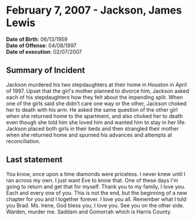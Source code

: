 # February 7, 2007 - Jackson, James Lewis

**Date of Birth**: 06/13/1959<br/>
**Date of Offense**: 04/08/1997<br/>
**Date of execution**: 02/07/2007<br/>

## Summary of Incident
Jackson murdered his two stepdaughters at their home in Houston in April of 1997. Upset that the girl's mother planned to divorce him, Jackson asked each of his stepdaughters how they felt about the impending split. When one of the girls said she didn't care one way or the other, Jackson choked her to death with his arm. He asked the same question of the other girl when she returned home to the apartment, and also choked her to death even though she told him she loved him and wanted him to stay in her life. Jackson placed both girls in their beds and then strangled their mother when she returned home and spurned his advances and attempts at reconciliation.

## Last statement
You know, once upon a time diamonds were priceless. I never knew until I ran across my own. I just want Eve to know that. One of these days I'm going to return and get that for myself. Thank you to my family, I love you. Each and every one of you. This is not the end, but the beginning of a new chapter for you and I together forever. I love you all. Remember what I told you Brad. Ms. Irene, God bless you, I love you. See you on the other side. Warden, murder me. Saddam and Gomorrah which is Harris County.